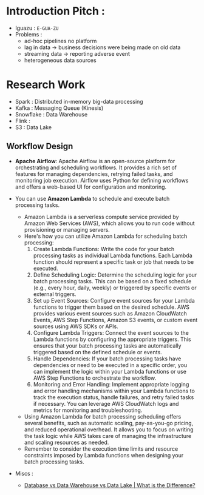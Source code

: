 # Introduction Pitch :
- Iguazu : `E-GUA-ZU`
- Problems : 
	- ad-hoc pipelines no platform 
	- lag in data -> business decisions were being made on old data 
	- streaming data -> reporting adverse event  
	- heterogeneous data sources 

<!------------------------------------------------------------------------------------------>
# Research Work 

- Spark : Distributed in-memory big-data processing 
- Kafka : Messaging Queue (Kinesis)
- Snowflake : Data Warehouse 
- Flink : 
- S3 : Data Lake 

## Workflow Design 

- **Apache Airflow**: Apache Airflow is an open-source platform for orchestrating and scheduling workflows. It provides a rich set of features for managing dependencies, retrying failed tasks, and monitoring job execution. Airflow uses Python for defining workflows and offers a web-based UI for configuration and monitoring.

- You can use **Amazon Lambda** to schedule and execute batch processing tasks. 
	- Amazon Lambda is a serverless compute service provided by Amazon Web Services (AWS), which allows you to run code without provisioning or managing servers.
	- Here's how you can utilize Amazon Lambda for scheduling batch processing:
		1. Create Lambda Functions: Write the code for your batch processing tasks as individual Lambda functions. Each Lambda function should represent a specific task or job that needs to be executed.
		2. Define Scheduling Logic: Determine the scheduling logic for your batch processing tasks. This can be based on a fixed schedule (e.g., every hour, daily, weekly) or triggered by specific events or external triggers.
		3. Set up Event Sources: Configure event sources for your Lambda functions to trigger them based on the desired schedule. AWS provides various event sources such as Amazon CloudWatch Events, AWS Step Functions, Amazon S3 events, or custom event sources using AWS SDKs or APIs.
		4. Configure Lambda Triggers: Connect the event sources to the Lambda functions by configuring the appropriate triggers. This ensures that your batch processing tasks are automatically triggered based on the defined schedule or events.
		5. Handle Dependencies: If your batch processing tasks have dependencies or need to be executed in a specific order, you can implement the logic within your Lambda functions or use AWS Step Functions to orchestrate the workflow.
		6. Monitoring and Error Handling: Implement appropriate logging and error handling mechanisms within your Lambda functions to track the execution status, handle failures, and retry failed tasks if necessary. You can leverage AWS CloudWatch logs and metrics for monitoring and troubleshooting.
	- Using Amazon Lambda for batch processing scheduling offers several benefits, such as automatic scaling, pay-as-you-go pricing, and reduced operational overhead. It allows you to focus on writing the task logic while AWS takes care of managing the infrastructure and scaling resources as needed.
	- Remember to consider the execution time limits and resource constraints imposed by Lambda functions when designing your batch processing tasks.

- Miscs : 
	- [Database vs Data Warehouse vs Data Lake | What is the Difference?](https://www.youtube.com/@AlexTheAnalyst)


